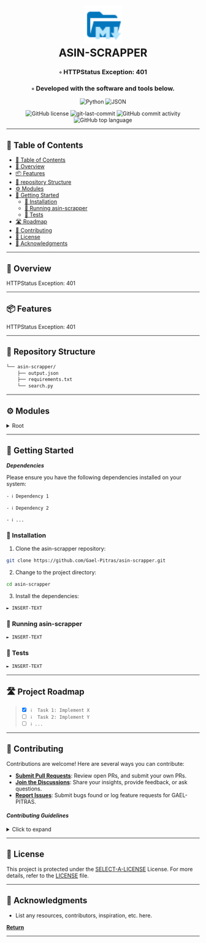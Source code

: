 <div align="center">
<h1 align="center">
<img src="https://raw.githubusercontent.com/PKief/vscode-material-icon-theme/ec559a9f6bfd399b82bb44393651661b08aaf7ba/icons/folder-markdown-open.svg" width="100" />
<br>ASIN-SCRAPPER</h1>
<h3>◦ HTTPStatus Exception: 401</h3>
<h3>◦ Developed with the software and tools below.</h3>

<p align="center">
<img src="https://img.shields.io/badge/Python-3776AB.svg?style=flat-square&logo=Python&logoColor=white" alt="Python" />
<img src="https://img.shields.io/badge/JSON-000000.svg?style=flat-square&logo=JSON&logoColor=white" alt="JSON" />
</p>
<img src="https://img.shields.io/github/license/Gael-Pitras/asin-scrapper?style=flat-square&color=5D6D7E" alt="GitHub license" />
<img src="https://img.shields.io/github/last-commit/Gael-Pitras/asin-scrapper?style=flat-square&color=5D6D7E" alt="git-last-commit" />
<img src="https://img.shields.io/github/commit-activity/m/Gael-Pitras/asin-scrapper?style=flat-square&color=5D6D7E" alt="GitHub commit activity" />
<img src="https://img.shields.io/github/languages/top/Gael-Pitras/asin-scrapper?style=flat-square&color=5D6D7E" alt="GitHub top language" />
</div>

---

## 📖 Table of Contents
- [📖 Table of Contents](#-table-of-contents)
- [📍 Overview](#-overview)
- [📦 Features](#-features)
- [📂 repository Structure](#-repository-structure)
- [⚙️ Modules](#modules)
- [🚀 Getting Started](#-getting-started)
    - [🔧 Installation](#-installation)
    - [🤖 Running asin-scrapper](#-running-asin-scrapper)
    - [🧪 Tests](#-tests)
- [🛣 Roadmap](#-roadmap)
- [🤝 Contributing](#-contributing)
- [📄 License](#-license)
- [👏 Acknowledgments](#-acknowledgments)

---


## 📍 Overview

HTTPStatus Exception: 401

---

## 📦 Features

HTTPStatus Exception: 401

---


## 📂 Repository Structure

```sh
└── asin-scrapper/
    ├── output.json
    ├── requirements.txt
    └── search.py

```

---


## ⚙️ Modules

<details closed><summary>Root</summary>

| File                                                                                        | Summary                   |
| ---                                                                                         | ---                       |
| [output.json](https://github.com/Gael-Pitras/asin-scrapper/blob/main/output.json)           | HTTPStatus Exception: 401 |
| [requirements.txt](https://github.com/Gael-Pitras/asin-scrapper/blob/main/requirements.txt) | HTTPStatus Exception: 401 |
| [search.py](https://github.com/Gael-Pitras/asin-scrapper/blob/main/search.py)               | HTTPStatus Exception: 401 |

</details>

---

## 🚀 Getting Started

***Dependencies***

Please ensure you have the following dependencies installed on your system:

`- ℹ️ Dependency 1`

`- ℹ️ Dependency 2`

`- ℹ️ ...`

### 🔧 Installation

1. Clone the asin-scrapper repository:
```sh
git clone https://github.com/Gael-Pitras/asin-scrapper.git
```

2. Change to the project directory:
```sh
cd asin-scrapper
```

3. Install the dependencies:
```sh
► INSERT-TEXT
```

### 🤖 Running asin-scrapper

```sh
► INSERT-TEXT
```

### 🧪 Tests
```sh
► INSERT-TEXT
```

---


## 🛣 Project Roadmap

> - [X] `ℹ️  Task 1: Implement X`
> - [ ] `ℹ️  Task 2: Implement Y`
> - [ ] `ℹ️ ...`


---

## 🤝 Contributing

Contributions are welcome! Here are several ways you can contribute:

- **[Submit Pull Requests](https://github.com/Gael-Pitras/asin-scrapper/blob/main/CONTRIBUTING.md)**: Review open PRs, and submit your own PRs.
- **[Join the Discussions](https://github.com/Gael-Pitras/asin-scrapper/discussions)**: Share your insights, provide feedback, or ask questions.
- **[Report Issues](https://github.com/Gael-Pitras/asin-scrapper/issues)**: Submit bugs found or log feature requests for GAEL-PITRAS.

#### *Contributing Guidelines*

<details closed>
<summary>Click to expand</summary>

1. **Fork the Repository**: Start by forking the project repository to your GitHub account.
2. **Clone Locally**: Clone the forked repository to your local machine using a Git client.
   ```sh
   git clone <your-forked-repo-url>
   ```
3. **Create a New Branch**: Always work on a new branch, giving it a descriptive name.
   ```sh
   git checkout -b new-feature-x
   ```
4. **Make Your Changes**: Develop and test your changes locally.
5. **Commit Your Changes**: Commit with a clear and concise message describing your updates.
   ```sh
   git commit -m 'Implemented new feature x.'
   ```
6. **Push to GitHub**: Push the changes to your forked repository.
   ```sh
   git push origin new-feature-x
   ```
7. **Submit a Pull Request**: Create a PR against the original project repository. Clearly describe the changes and their motivations.

Once your PR is reviewed and approved, it will be merged into the main branch.

</details>

---

## 📄 License


This project is protected under the [SELECT-A-LICENSE](https://choosealicense.com/licenses) License. For more details, refer to the [LICENSE](https://choosealicense.com/licenses/) file.

---

## 👏 Acknowledgments

- List any resources, contributors, inspiration, etc. here.

[**Return**](#Top)

---

